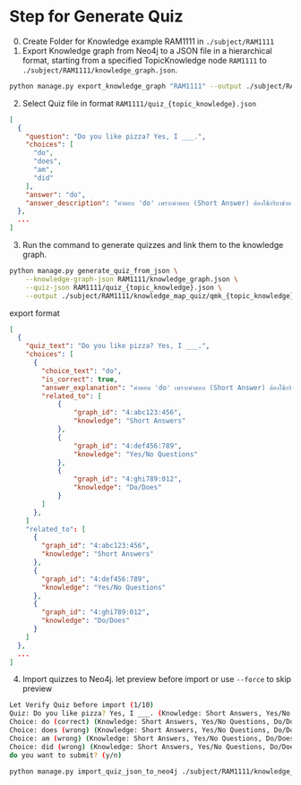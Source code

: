 # Step for Generate Quiz

0. Create Folder for Knowledge example RAM1111 in `./subject/RAM1111`
1. Export Knowledge graph from Neo4j to a JSON file in a hierarchical format, starting from a specified TopicKnowledge node `RAM1111` to `./subject/RAM1111/knowledge_graph.json`.

```bash
python manage.py export_knowledge_graph "RAM1111" --output ./subject/RAM1111/knowledge_graph.json
```

2. Select Quiz file in format `RAM1111/quiz_{topic_knowledge}.json`

```json
[
  {
    "question": "Do you like pizza? Yes, I ___.",
    "choices": [
      "do",
      "does",
      "am",
      "did"
    ],
    "answer": "do",
    "answer_description": "คำตอบ 'do' เพราะคำตอบ (Short Answer) ต้องใช้กริยาช่วย 'do' ในคำถาม เช่น Do you…? → Yes, I do."
  },
  ...
]
```

3. Run the command to generate quizzes and link them to the knowledge graph.

```bash
python manage.py generate_quiz_from_json \
    --knowledge-graph-json RAM1111/knowledge_graph.json \
    --quiz-json RAM1111/quiz_{topic_knowledge}.json \
    --output ./subject/RAM1111/knowledge_map_quiz/qmk_{topic_knowledge}.json
```

export format

```json
[
  {
    "quiz_text": "Do you like pizza? Yes, I ___.",
    "choices": [
      {
        "choice_text": "do",
        "is_correct": true,
        "answer_explanation": "คำตอบ 'do' เพราะคำตอบ (Short Answer) ต้องใช้กริยาช่วย 'do' ในคำถาม เช่น Do you…? → Yes, I do.",
        "related_to": [
            {
                "graph_id": "4:abc123:456",
                "knowledge": "Short Answers"
            },
            {
                "graph_id": "4:def456:789",
                "knowledge": "Yes/No Questions"
            },
            {
                "graph_id": "4:ghi789:012",
                "knowledge": "Do/Does"
            }
        ]
      },
    ]
    "related_to": [
      {
        "graph_id": "4:abc123:456",
        "knowledge": "Short Answers"
      },
      {
        "graph_id": "4:def456:789",
        "knowledge": "Yes/No Questions"
      },
      {
        "graph_id": "4:ghi789:012",
        "knowledge": "Do/Does"
      }
    ]
  },
  ...
]
```

4. Import quizzes to Neo4j. let preview before import or use `--force` to skip preview

```bash
Let Verify Quiz before import (1/10)
Quiz: Do you like pizza? Yes, I ___. (Knowledge: Short Answers, Yes/No Questions, Do/Does)
Choice: do (correct) (Knowledge: Short Answers, Yes/No Questions, Do/Does)
Choice: does (wrong) (Knowledge: Short Answers, Yes/No Questions, Do/Does)
Choice: am (wrong) (Knowledge: Short Answers, Yes/No Questions, Do/Does)
Choice: did (wrong) (Knowledge: Short Answers, Yes/No Questions, Do/Does)
do you want to submit? (y/n)
```

```bash
python manage.py import_quiz_json_to_neo4j ./subject/RAM1111/knowledge_map_quiz/qmk_{topic_knowledge}.json --force
```
